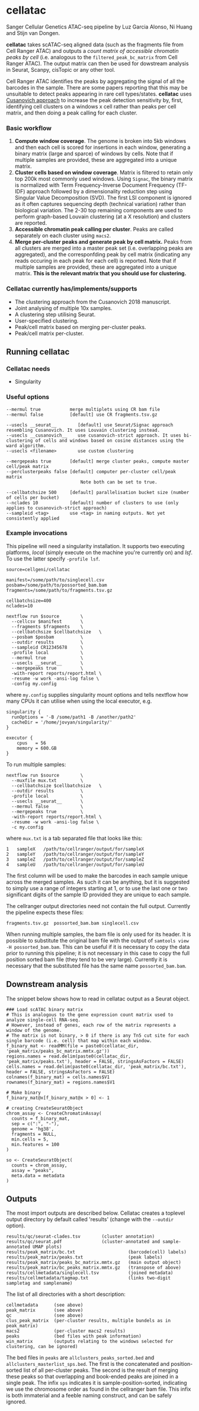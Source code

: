 # cellatac

Sanger Cellular Genetics ATAC-seq pipeline by Luz Garcia Alonso, Ni Huang and Stijn van Dongen.

**cellatac** takes scATAC-seq aligned data (such as the fragments file from Cell Ranger ATAC) and outputs a _count matrix of accessible chromatin peaks by cell_ (i.e. analogous to the `filtered_peak_bc_matrix` from Cell Ranger ATAC). The output matrix can then be used for dowstream analysis in Seurat, Scanpy, cisTopic or any other tool.

Cell Ranger ATAC identifies the peaks by aggregating the signal of all the barcodes in the sample. There are some papers reporting that this may be unsuitable to detect peaks appearing in rare cell types/states. **cellatac** uses [Cusanovich approach](https://www.sciencedirect.com/science/article/pii/S0092867418308559) to increase the peak detection sensitivity by, first, identifying cell clusters on a windows x cell rather than peaks per cell matrix, and then doing a peak calling for each cluster. 

### Basic workflow

1. **Compute window coverage**. The genome is broken into 5kb windows and then each cell is scored for insertions in each window, generating a binary matrix (large and sparce) of windows by cells. Note that if multiple samples are provided, these are aggregated into a unique matrix.
2. **Cluster cells based on window coverage**. Matrix is filtered to retain only top 200k most commonly used windows. Using `Signac`, the binary matrix is normalized with Term Frequency-Inverse Document Frequency (TF-IDF) approach followed by a dimensionality reduction step using Singular Value Decomposition (SVD). The first LSI component is ignored as it often captures sequencing depth (technical variation) rather than biological variation. The 2-30 top remaining components are used to perform graph-based Louvain clustering (at a X resolution) and clusters are reported.
3. **Accessible chromatin peak calling per cluster**. Peaks are called separately on each cluster using `macs2`.
4. **Merge per-cluster peaks and generate peak by cell matrix.** Peaks from all clusters are merged into a master peak set (i.e. overlapping peaks are aggregated), and the corresponfding peak by cell matrix (indicating any reads occuring in each peak for each cell) is reported. Note that if multiple samples are provided, these are aggregated into a unique matrix. **This is the relevant matrix that you should use for clustering.**

### Cellatac currently has/implements/supports

* The clustering approach from the Cusanovich 2018 manuscript.
* Joint analysing of multiple 10x samples.
* A clustering step utilising Seurat.
* User-specified clustering.
* Peak/cell matrix based on merging per-cluster peaks.
* Peak/cell matrix per-cluster.


## Running cellatac

### Cellatac needs

* Singularity


### Useful options

```
--mermul true           merge multiplets using CR bam file
--mermul false          [default] use CR fragments.tsv.gz

--usecls __seurat__        [default] use Seurat/Signac approach resembling Cusanovich. It uses Louvain clustering instead.
--usecls __cusanovich__    use cusanovich-strict approach. It uses bi-clustering of cells and windows based on cosine distances using the ward algorithm.
--usecls <filename>        use custom clustering

--mergepeaks true       [default] merge cluster peaks, compute master cell/peak matrix
--perclusterpeaks false [default] computer per-cluster cell/peak matrix  
                            Note both can be set to true.

--cellbatchsize 500     [default] parallelisation bucket size (number of cells per bucket)
--nclades 10            [default] number of clusters to use (only applies to cusanovich-strict approach)
--sampleid <tag>        use <tag> in naming outputs. Not yet consistently applied
```


### Example invocations

This pipeline will need a singularity installation.  It supports two executing
platforms, *local* (simply execute on the machine you're currently on) and
*lsf*. To use the latter specify `-profile lsf`.


```
source=cellgeni/cellatac

manifest=/some/path/to/singlecell.csv
posbam=/some/path/to/possorted_bam.bam
fragments=/some/path/to/fragments.tsv.gz

cellbatchsize=400
nclades=10

nextflow run $source        \
  --cellcsv $manifest       \
  --fragments $fragments    \
  --cellbatchsize $cellbatchsize   \
  --posbam $posbam          \
  --outdir results          \
  --sampleid CR12345678     \
  -profile local            \
  --mermul true             \
  --usecls __seurat__       \
  --mergepeaks true         \
  -with-report reports/report.html \
  -resume -w work -ansi-log false \
  -config my.config
```

where `my.config` supplies singularity mount options and tells nextflow how many CPUs it can utilise
when using the local executor, e.g.

```
singularity {
  runOptions = '-B /some/path1 -B /another/path2'
  cacheDir = '/home/jovyan/singularity/'
}

executor {
    cpus   = 56
    memory = 600.GB
}
```

To run multiple samples:

```
nextflow run $source        \
  --muxfile mux.txt         \
  --cellbatchsize $cellbatchsize   \
  --outdir results          \
  -profile local            \
  --usecls __seurat__       \
  --mermul false            \
  --mergepeaks true         \
  -with-report reports/report.html \
  -resume -w work -ansi-log false \
  -c my.config
```

where `mux.txt` is a tab separated file that looks like this:

```
1   sampleX   /path/to/cellranger/output/for/sampleX
2   sampleY   /path/to/cellranger/output/for/sampleY
3   sampleZ   /path/to/cellranger/output/for/sampleZ
4   sampleU   /path/to/cellranger/output/for/sampleU
```

The first column will be used to make the barcodes in each sample unique across the merged samples. As
such it can be anything, but it is suggested to simply use a range of integers starting at 1, or to
use the last one or two significant digits of the sample ID provided they are unique to each sample.

The cellranger output directories need not contain the full output. Currently the pipeline expects
these files:

```
fragments.tsv.gz  possorted_bam.bam singlecell.csv
```

When running multiple samples, the bam file is only used for its header. It is possible to
substitute the original bam file with the output of `samtools view -H possorted_bam.bam`. This can
be useful if it is necessary to copy the data prior to running this pipeline; it is not necessary
in this case to copy the full position sorted bam file (they tend to be very large).
Currently it is necessary that the substituted file has the same name `possorted_bam.bam`.

## Downstream analysis

The snippet below shows how to read in cellatac output as a Seurat object.

```
### Load scATAC binary matrix
# This is analogous to the gene expression count matrix used to analyze single-cell RNA-seq. 
# However, instead of genes, each row of the matrix represents a window of the genome. 
# The matrix is not binary, > 0 if there is any Tn5 cut site for each single barcode (i.e. cell) that map within each window.
f_binary_mat <- readMM(file = paste0(cellatac_dir, 'peak_matrix/peaks_bc_matrix.mmtx.gz'))
regions.names = read.delim(paste0(cellatac_dir, 'peak_matrix/peaks.txt'), header = FALSE, stringsAsFactors = FALSE)
cells.names = read.delim(paste0(cellatac_dir, 'peak_matrix/bc.txt'), header = FALSE, stringsAsFactors = FALSE)
colnames(f_binary_mat) = cells.names$V1
rownames(f_binary_mat) = regions.names$V1

# Make binary
f_binary_mat@x[f_binary_mat@x > 0] <- 1

# creating CreateSeuratObject
chrom_assay <- CreateChromatinAssay(
  counts = f_binary_mat,
  sep = c(":", "-"),
  genome = 'hg38',
  fragments = NULL,
  min.cells = 5,
  min.features = 100
)

so <- CreateSeuratObject(
  counts = chrom_assay,
  assay = "peaks",
  meta.data = metadata
)
```

## Outputs

The most import outputs are described below. Cellatac creates a toplevel
output directory by default called 'results' (change with the `--outdir` option).

```
results/qc/seurat-clades.tsv        (cluster annotation)
results/qc/seurat.pdf               (cluster-annotated and sample-annotated UMAP plots)
results/peak_matrix/bc.txt                    (barcode(cell) labels)
results/peak_matrix/peaks.txt                 (peak labels)
results/peak_matrix/peaks_bc_matrix.mmtx.gz   (main output object)
results/peak_matrix/bc_peaks_matrix.mmtx.gz   (transpose of above)
results/cellmetadata/singlecell.tsv           (joined metadata)
results/cellmetadata/tagmap.txt               (links two-digit sampletag and samplename)
```

The list of all directories with a short description:

```
cellmetadata      (see above)
peak_matrix       (see above)
qc                (see above)
clus_peak_matrix  (per-cluster results, multiple bundels as in peak_matrix)
macs2             (per-cluster macs2 results)
peaks             (bed files with peak information)
win_matrix        (outputs relating to the windows selected for clustering, can be ignored)
```

The bed files in `peaks` are `allclusters_peaks_sorted.bed` and `allclusters_masterlist_sps.bed`.
The first is the concatenated and position-sorted list of all per-cluster peaks.
The second is the result of merging these peaks so that overlapping and book-ended
peaks are joined in a single peak. The infix `sps` indicates it is sample-position-sorted,
indicating we use the chromosome order as found in the cellranger bam file.
This infix is both immaterial and a feeble naming construct, and can be safely ignored.


